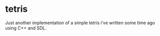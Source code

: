 # tetris
Just another implementation of a simple tetris i've written some time ago using C++ and SDL.
